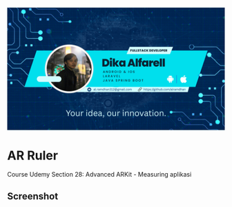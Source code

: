![banner](banner.png)

# AR Ruler

Course Udemy Section 28: Advanced ARKit - Measuring aplikasi

## Screenshot
